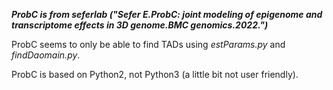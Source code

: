 ***ProbC is from seferlab ("Sefer E.ProbC: joint modeling of epigenome and transcriptome effects in 3D genome.BMC genomics.2022.")***

ProbC seems to only be able to find TADs using *estParams.py* and *findDaomain.py*.

ProbC is based on Python2, not Python3 (a little bit not user friendly).
